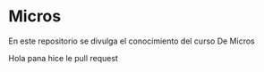 # Micros
En este repositorio se divulga el conocimiento del curso De Micros 

Hola pana hice le pull request



